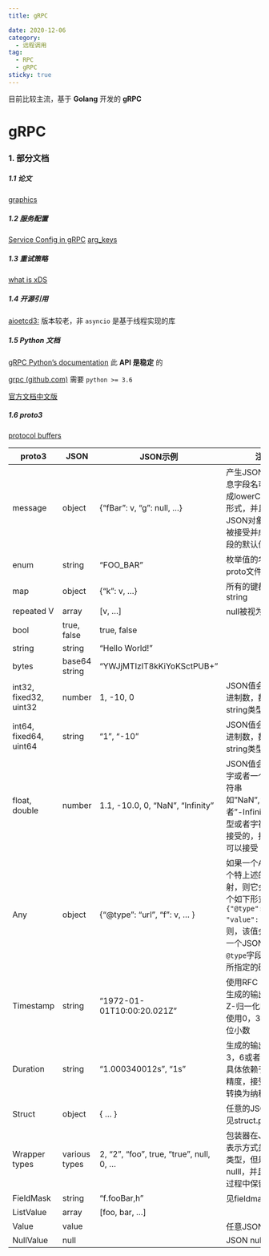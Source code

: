 ```yaml
---
title: gRPC

date: 2020-12-06
category:
  - 远程调用
tag:
  - RPC
  - gRPC
sticky: true
---
```


目前比较主流，基于 **Golang** 开发的 **gRPC**

<!-- more -->

# gRPC

### 1. 部分文档

##### 1.1 论文

[graphics](https://github.com/grpc/proposal)

##### 1.2 服务配置

[Service Config in gRPC](https://github.com/grpc/grpc/blob/master/doc/service_config.md)
[arg_keys](https://grpc.github.io/grpc/core/group__grpc__arg__keys.html)

##### 1.3 重试策略

[what is xDS](https://github.com/grpc/grpc/blob/master/doc/grpc_xds_features.md)

##### 1.4 开源引用

[aioetcd3:](/data-base/etcd/aioetcd3) 版本较老，非 `asyncio` 是基于线程实现的库

##### 1.5 Python 文档

[gRPC Python’s documentation](https://grpc.github.io/grpc/python/index.html) 此 **API 是稳定** 的

[grpc (github.com)](https://github.com/grpc/grpc/tree/master/src/python/grpcio) 需要 `python >= 3.6`

[官方文档中文版](https://doc.oschina.net/grpc?t=56831)

##### 1.6 proto3

[protocol buffers](https://developers.google.com/protocol-buffers/docs/proto3#simple)

| proto3                 | JSON          | JSON示例                                | 注意                                                         |
| ---------------------- | ------------- | --------------------------------------- | ------------------------------------------------------------ |
| message                | object        | {“fBar”: v, “g”: null, …}               | 产生JSON对象，消息字段名可以被映射成lowerCamelCase形式，并且成为JSON对象键，null被接受并成为对应字段的默认值 |
| enum                   | string        | “FOO_BAR”                               | 枚举值的名字在proto文件中被指定                              |
| map                    | object        | {“k”: v, …}                             | 所有的键都被转换成string                                     |
| repeated V             | array         | [v, …]                                  | null被视为空列表                                             |
| bool                   | true, false   | true, false                             |                                                              |
| string                 | string        | “Hello World!”                          |                                                              |
| bytes                  | base64 string | “YWJjMTIzIT8kKiYoKSctPUB+”              |                                                              |
| int32, fixed32, uint32 | number        | 1, -10, 0                               | JSON值会是一个十进制数，数值型或者string类型都会接受         |
| int64, fixed64, uint64 | string        | “1”, “-10”                              | JSON值会是一个十进制数，数值型或者string类型都会接受         |
| float, double          | number        | 1.1, -10.0, 0, “NaN”, “Infinity”        | JSON值会是一个数字或者一个指定的字符串如”NaN”,”infinity”或者”-Infinity”，数值型或者字符串都是可接受的，指数符号也可以接受 |
| Any                    | object        | {“@type”: “url”, “f”: v, … }            | 如果一个Any保留一个特上述的JSON映射，则它会转换成一个如下形式：`{"@type": xxx, "value": yyy}`否则，该值会被转换成一个JSON对象，`@type`字段会被插入所指定的确定的值 |
| Timestamp              | string        | “1972-01-01T10:00:20.021Z”              | 使用RFC 339，其中生成的输出将始终是Z-归一化啊的，并且使用0，3，6或者9位小数 |
| Duration               | string        | “1.000340012s”, “1s”                    | 生成的输出总是0，3，6或者9位小数，具体依赖于所需要的精度，接受所有可以转换为纳秒级的精度 |
| Struct                 | object        | { … }                                   | 任意的JSON对象，见struct.proto                               |
| Wrapper types          | various types | 2, “2”, “foo”, true, “true”, null, 0, … | 包装器在JSON中的表示方式类似于基本类型，但是允许nulll，并且在转换的过程中保留null |
| FieldMask              | string        | “f.fooBar,h”                            | 见fieldmask.proto                                            |
| ListValue              | array         | [foo, bar, …]                           |                                                              |
| Value                  | value         |                                         | 任意JSON值                                                   |
| NullValue              | null          |                                         | JSON null                                                    |
